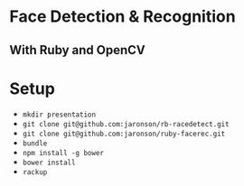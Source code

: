 # Face Detection & Recognition
## With Ruby and OpenCV

# Setup
* `mkdir presentation`
* `git clone git@github.com:jaronson/rb-racedetect.git`
* `git clone git@github.com:jaronson/ruby-facerec.git`
* `bundle`
* `npm install -g bower`
* `bower install`
* `rackup`
